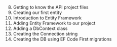 8. Getting to know the API project files
9. Creating our first entity
10. Introduction to Entity Framework
11. Adding Entity Framework to our project
12. Adding a DbContext class
13. Creating the Connection string
14. Creating the DB using EF Code First migrations
